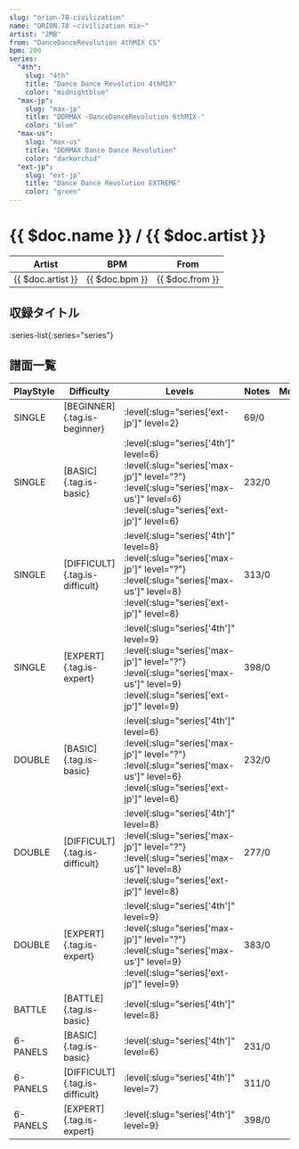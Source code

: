 ```yaml
---
slug: "orion-78-civilization"
name: "ORION.78 ~civilization mix~"
artist: "2MB"
from: "DanceDanceRevolution 4thMIX CS"
bpm: 200
series:
  "4th":
    slug: "4th"
    title: "Dance Dance Revolution 4thMIX"
    color: "midnightblue"
  "max-jp":
    slug: "max-jp"
    title: "DDRMAX -DanceDanceRevolution 6thMIX-"
    color: "blue"
  "max-us":
    slug: "max-us"
    title: "DDRMAX Dance Dance Revolution"
    color: "darkorchid"
  "ext-jp":
    slug: "ext-jp"
    title: "Dance Dance Revolution EXTREME"
    color: "green"
---
```


# {{ $doc.name }} / {{ $doc.artist }}

|Artist|BPM|From|
|------|---|----|
|{{ $doc.artist }}|{{ $doc.bpm }}|{{ $doc.from }}|

## 収録タイトル

:series-list{:series="series"}

## 譜面一覧

|PlayStyle|Difficulty|Levels|Notes|Movie|
|---------|----------|------|-----|-----|
|SINGLE|[BEGINNER]{.tag.is-beginner}|:level{:slug="series['ext-jp']" level=2}|69/0||
|SINGLE|[BASIC]{.tag.is-basic}|:level{:slug="series['4th']" level=6} :level{:slug="series['max-jp']" level="?"} :level{:slug="series['max-us']" level=6} :level{:slug="series['ext-jp']" level=6}|232/0||
|SINGLE|[DIFFICULT]{.tag.is-difficult}|:level{:slug="series['4th']" level=8} :level{:slug="series['max-jp']" level="?"} :level{:slug="series['max-us']" level=8} :level{:slug="series['ext-jp']" level=8}|313/0||
|SINGLE|[EXPERT]{.tag.is-expert}|:level{:slug="series['4th']" level=9} :level{:slug="series['max-jp']" level="?"} :level{:slug="series['max-us']" level=9} :level{:slug="series['ext-jp']" level=9}|398/0||
|DOUBLE|[BASIC]{.tag.is-basic}|:level{:slug="series['4th']" level=6} :level{:slug="series['max-jp']" level="?"} :level{:slug="series['max-us']" level=6} :level{:slug="series['ext-jp']" level=6}|232/0||
|DOUBLE|[DIFFICULT]{.tag.is-difficult}|:level{:slug="series['4th']" level=8} :level{:slug="series['max-jp']" level="?"} :level{:slug="series['max-us']" level=8} :level{:slug="series['ext-jp']" level=8}|277/0||
|DOUBLE|[EXPERT]{.tag.is-expert}|:level{:slug="series['4th']" level=9} :level{:slug="series['max-jp']" level="?"} :level{:slug="series['max-us']" level=9} :level{:slug="series['ext-jp']" level=9}|383/0||
|BATTLE|[BATTLE]{.tag.is-basic}|:level{:slug="series['4th']" level=8}|||
|6-PANELS|[BASIC]{.tag.is-basic}|:level{:slug="series['4th']" level=6}|231/0||
|6-PANELS|[DIFFICULT]{.tag.is-difficult}|:level{:slug="series['4th']" level=7}|311/0||
|6-PANELS|[EXPERT]{.tag.is-expert}|:level{:slug="series['4th']" level=9}|398/0||
